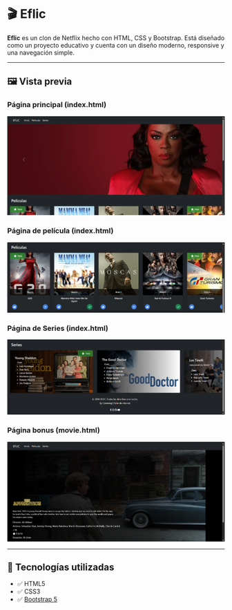 # 🎬 Eflic

**Eflic** es un clon de Netflix hecho con HTML, CSS y Bootstrap. Está diseñado como un proyecto educativo y cuenta con un diseño moderno, responsive y una navegación simple.

---

## 🖼️ Vista previa

### Página principal (index.html)
![Página principal](source/preview-home.png)


### Página de película (index.html)
![Página de película](source/preview-movie.png)

### Página de Series (index.html)
![Página de película](source/preview-serie.png)

### Página bonus (movie.html)
![Página de película](source/preview-bonus.png)

---

## 🧰 Tecnologías utilizadas

- ✅ HTML5
- ✅ CSS3
- ✅ [Bootstrap 5](https://getbootstrap.com/)

